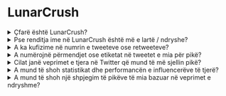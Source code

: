 # LunarCrush

<details>
<summary>Çfarë është LunarCrush?</summary>

LunarCrush është një platformë që përdor mësimin e makinës dhe analizën e të dhënave për të ofruar njohuri në tregjet e kriptovalutave. Ajo analizon aktivitetin në media sociale dhe ndjenjën e përdoruesve për të ofruar një pamje të përgjithshme të kriptovalutave të ndryshme. Platforma synon të ndihmojë investitorët të marrin vendime të informuara përmes metrikave dhe analizave në kohë reale.

Ne përdorim LunarCrush si një furnizues të të dhënave në këtë sfidë.

Më shumë informacione rreth LunarCrush mund të gjeni [këtu](https://lunarcrush.com/faq).

</details>

<details>
<summary>Pse renditja ime në LunarCrush është më e lartë / ndryshe?</summary>

Ne përdorim një sistem vlerësimi të brendshëm për të siguruar mundësi më të barabarta për të gjithë pjesëmarrësit.

</details>

<details>
<summary>A ka kufizime në numrin e tweeteve ose retweeteve?</summary>

Jo, thjesht shmangni spamimin ose përdorimin e etiketave të panevojshme.

</details>

<details>
<summary>A numërojnë përmendjet ose etiketat në tweetet e mia për pikë?</summary>

Po, në një mënyrë të ndirect. Përmendjet mund të rezultojnë në rritjen e përhapjes, dhe një përhapje më e gjerë mund të ngritë renditjen tuaj si influencer, e cila në këmbim ju sjell më shumë pikë. Etiketat janë të rëndësishme që tweetet tuaja të njihen. Sigurohuni që të përdorni #XBorg, $XBG, dhe #XBG.

</details>

<details>
<summary>Cilat janë veprimet e tjera në Twitter që mund të më sjellin pikë?</summary>

Pëlqimet, komentet, retweetet dhe rritja e numrit të ndjekësve tuaj janë të gjitha faktorë të ndirect që mund të përmirësojnë renditjen tuaj si influencer.

</details>

<details>
<summary>A mund të shoh statistikat dhe performancën e influencerëve të tjerë?</summary>

Vizitoni tabelën tonë të renditjes. <mark style="color:red;">\[LIDHJA PËR TE TABELA E RENDITJES]</mark>\
Mund të gjeni një pamje më të detajuar dhe analiza [këtu](https://lunarcrush.com/cryptocurrency-influencers?symbol=XBG\&metric=influencers\_influential).

</details>

<details>
<summary>A mund të shoh një shpjegim të pikëve të mia bazuar në veprimet e ndryshme?</summary>

Fitoni pikë bazuar në angazhimin tuaj të përditshëm në Twitter, siç matet nga LunarCrush. Meqenëse LunarCrush nuk zbulon metodologjinë e tyre të vlerësimit të saktë, nuk jemi në gjendje të ofrojmë informacione më specifike në lidhje me këtë aspekt.

</details>